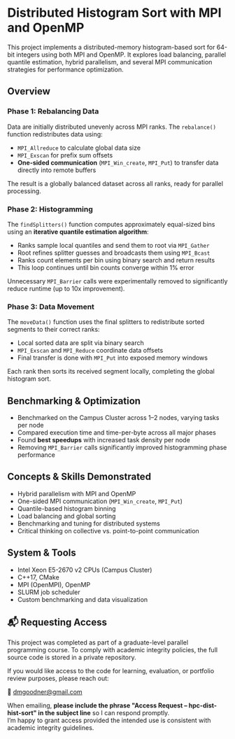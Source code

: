 # Distributed Histogram Sort with MPI and OpenMP

This project implements a distributed-memory histogram-based sort for 64-bit integers using both MPI and OpenMP. It explores load balancing, parallel quantile estimation, hybrid parallelism, and several MPI communication strategies for performance optimization.

## Overview

### Phase 1: Rebalancing Data

Data are initially distributed unevenly across MPI ranks. The `rebalance()` function redistributes data using:

- `MPI_Allreduce` to calculate global data size
- `MPI_Exscan` for prefix sum offsets
- **One-sided communication** (`MPI_Win_create`, `MPI_Put`) to transfer data directly into remote buffers

The result is a globally balanced dataset across all ranks, ready for parallel processing.

### Phase 2: Histogramming

The `findSplitters()` function computes approximately equal-sized bins using an **iterative quantile estimation algorithm**:

- Ranks sample local quantiles and send them to root via `MPI_Gather`
- Root refines splitter guesses and broadcasts them using `MPI_Bcast`
- Ranks count elements per bin using binary search and return results
- This loop continues until bin counts converge within 1% error

Unnecessary `MPI_Barrier` calls were experimentally removed to significantly reduce runtime (up to 10x improvement).

### Phase 3: Data Movement

The `moveData()` function uses the final splitters to redistribute sorted segments to their correct ranks:

- Local sorted data are split via binary search
- `MPI_Exscan` and `MPI_Reduce` coordinate data offsets
- Final transfer is done with `MPI_Put` into exposed memory windows

Each rank then sorts its received segment locally, completing the global histogram sort.

## Benchmarking & Optimization

- Benchmarked on the Campus Cluster across 1–2 nodes, varying tasks per node
- Compared execution time and time-per-byte across all major phases
- Found **best speedups** with increased task density per node
- Removing `MPI_Barrier` calls significantly improved histogramming phase performance

## Concepts & Skills Demonstrated

- Hybrid parallelism with MPI and OpenMP
- One-sided MPI communication (`MPI_Win_create`, `MPI_Put`)
- Quantile-based histogram binning
- Load balancing and global sorting
- Benchmarking and tuning for distributed systems
- Critical thinking on collective vs. point-to-point communication

## System & Tools

- Intel Xeon E5-2670 v2 CPUs (Campus Cluster)
- C++17, CMake
- MPI (OpenMPI), OpenMP
- SLURM job scheduler
- Custom benchmarking and data visualization

## 📬 Requesting Access

This project was completed as part of a graduate-level parallel programming course. To comply with academic integrity policies, the full source code is stored in a private repository.

If you would like access to the code for learning, evaluation, or portfolio review purposes, please reach out:

📧 [dmgoodner@gmail.com](mailto:dmgoodner@gmail.com?subject=Access%20Request%20–%20hpc-dist-hist-sort)

When emailing, **please include the phrase "Access Request – hpc-dist-hist-sort" in the subject line** so I can respond promptly.  
I’m happy to grant access provided the intended use is consistent with academic integrity guidelines.
